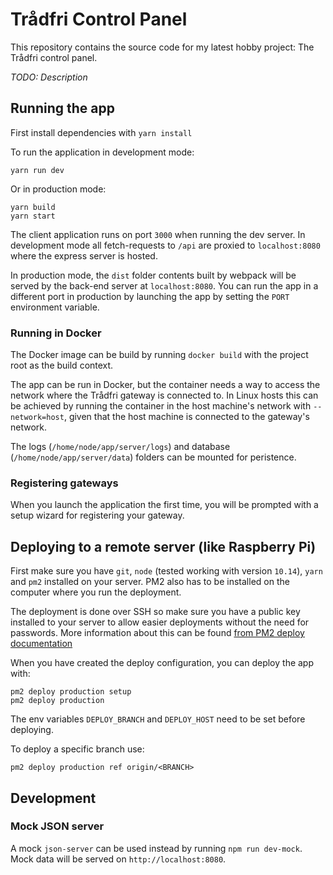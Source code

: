 # Trådfri Control Panel

This repository contains the source code for my latest hobby project: The Trådfri control panel.

*TODO: Description*

## Running the app

First install dependencies with `yarn install`

To run the application in development mode:

```
yarn run dev
```

Or in production mode:

```
yarn build
yarn start
```

The client application runs on port `3000` when running the dev server. In development mode all fetch-requests to `/api` are proxied to `localhost:8080` where the express server is hosted.

In production mode, the `dist` folder contents built by webpack will be served by the back-end server at `localhost:8080`. You can run the app in a different port in production by launching the app by setting the `PORT` environment variable.

### Running in Docker

The Docker image can be build by running `docker build` with the project root as the build context.

The app can be run in Docker, but the container needs a way to access the network where the Trådfri gateway is connected to. In Linux hosts this can be achieved by running the container in the host machine's network with `--network=host`, given that the host machine is connected to the gateway's network.

The logs (`/home/node/app/server/logs`) and database (`/home/node/app/server/data`) folders can be mounted for peristence.

### Registering gateways

When you launch the application the first time, you will be prompted with a setup wizard for registering your gateway.

## Deploying to a remote server (like Raspberry Pi)

First make sure you have `git`, `node` (tested working with version `10.14`), `yarn` and `pm2` installed on your server.
PM2 also has to be installed on the computer where you run the deployment.

The deployment is done over SSH so make sure you have a public key installed to your server to allow easier deployments without the need for passwords. More information about this can be found [from PM2 deploy documentation](https://pm2.keymetrics.io/docs/usage/deployment/)

When you have created the deploy configuration, you can deploy the app with:

```
pm2 deploy production setup
pm2 deploy production
```

The env variables `DEPLOY_BRANCH` and `DEPLOY_HOST` need to be set before deploying.

To deploy a specific branch use:

```
pm2 deploy production ref origin/<BRANCH>
```

## Development

### Mock JSON server

A mock `json-server` can be used instead by running `npm run dev-mock`. Mock data will be served on `http://localhost:8080`.

